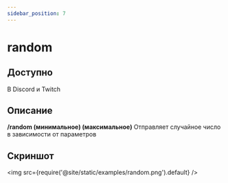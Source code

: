 ```yaml
---
sidebar_position: 7
---
```


# random

## Доступно

В Discord и Twitch

## Описание

**/random (минимальное) (максимальное)**
Отправляет случайное число в зависимости от параметров

## Скриншот
<img src={require('@site/static/examples/random.png').default} />
